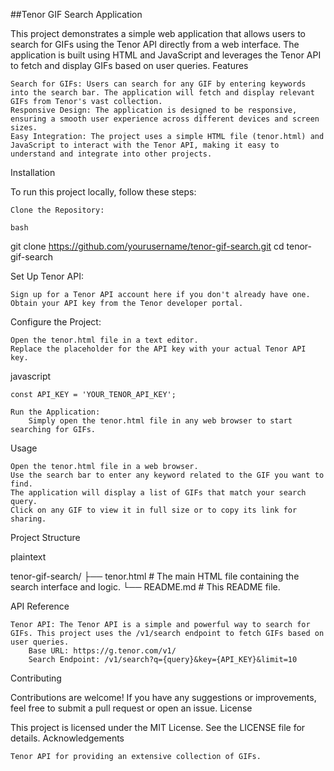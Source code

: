 ##Tenor GIF Search Application

This project demonstrates a simple web application that allows users to search for GIFs using the Tenor API directly from a web interface. The application is built using HTML and JavaScript and leverages the Tenor API to fetch and display GIFs based on user queries.
Features

    Search for GIFs: Users can search for any GIF by entering keywords into the search bar. The application will fetch and display relevant GIFs from Tenor's vast collection.
    Responsive Design: The application is designed to be responsive, ensuring a smooth user experience across different devices and screen sizes.
    Easy Integration: The project uses a simple HTML file (tenor.html) and JavaScript to interact with the Tenor API, making it easy to understand and integrate into other projects.

Installation

To run this project locally, follow these steps:

    Clone the Repository:

    bash

git clone https://github.com/yourusername/tenor-gif-search.git
cd tenor-gif-search

Set Up Tenor API:

    Sign up for a Tenor API account here if you don't already have one.
    Obtain your API key from the Tenor developer portal.

Configure the Project:

    Open the tenor.html file in a text editor.
    Replace the placeholder for the API key with your actual Tenor API key.

javascript

    const API_KEY = 'YOUR_TENOR_API_KEY';

    Run the Application:
        Simply open the tenor.html file in any web browser to start searching for GIFs.

Usage

    Open the tenor.html file in a web browser.
    Use the search bar to enter any keyword related to the GIF you want to find.
    The application will display a list of GIFs that match your search query.
    Click on any GIF to view it in full size or to copy its link for sharing.

Project Structure

plaintext

tenor-gif-search/
├── tenor.html   # The main HTML file containing the search interface and logic.
└── README.md    # This README file.

API Reference

    Tenor API: The Tenor API is a simple and powerful way to search for GIFs. This project uses the /v1/search endpoint to fetch GIFs based on user queries.
        Base URL: https://g.tenor.com/v1/
        Search Endpoint: /v1/search?q={query}&key={API_KEY}&limit=10

Contributing

Contributions are welcome! If you have any suggestions or improvements, feel free to submit a pull request or open an issue.
License

This project is licensed under the MIT License. See the LICENSE file for details.
Acknowledgements

    Tenor API for providing an extensive collection of GIFs.


